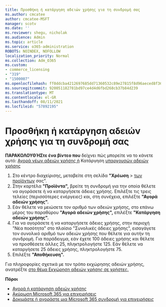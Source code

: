 ```yaml
---
title: Προσθήκη ή κατάργηση αδειών χρήσης για τη συνδρομή σας
ms.author: cmcatee
author: cmcatee-MSFT
manager: scotv
ms.date: ''
ms.reviewer: shegu, nicholak
ms.audience: Admin
ms.topic: article
ms.service: o365-administration
ROBOTS: NOINDEX, NOFOLLOW
localization_priority: Normal
ms.collection: Adm_O365
ms.custom:
- commerce_licensing
- "319"
- "1500007"
ms.openlocfilehash: ff0ddcba4212697685dd71360532c89e27815f8d96aeced8f36c7416bdbebf64
ms.sourcegitcommit: 920051182781bd97ce4d4d6fbd268cb37b84d239
ms.translationtype: MT
ms.contentlocale: el-GR
ms.lasthandoff: 08/11/2021
ms.locfileid: "57892195"
---
```

# <a name="add-or-remove-licenses-for-your-subscription"></a>Προσθήκη ή κατάργηση αδειών χρήσης για τη συνδρομή σας

**ΠΑΡΑΚΟΛΟΥΘΉΣτε ένα βίντεο που** δείχνει πώς μπορείτε να το κάνετε αυτό: [Αγορά νέων αδειών χρήσης ή](https://go.microsoft.com/fwlink/p/?linkid=2154857) Κατάργηση [υπαρχουσών αδειών χρήσης](https://go.microsoft.com/fwlink/p/?linkid=2154938)

1. Στο κέντρο διαχείρισης, μεταβείτε στη σελίδα **"Χρέωση**  >  [των προϊόντων](https://go.microsoft.com/fwlink/p/?linkid=842054) σας".
2. Στην καρτέλα **"Προϊόντα",** βρείτε τη συνδρομή για την οποία θέλετε να αγοράσετε ή να καταργήσετε άδειες χρήσης. Επιλέξτε τις τρεις τελείες (περισσότερες ενέργειες) και, στη συνέχεια, επιλέξτε **"Αγορά αδειών χρήσης".**
3. Εάν θέλετε να μειώσετε τον αριθμό των αδειών χρήσης, στο επάνω μέρος του παραθύρου **"Αγορά αδειών χρήσης",** επιλέξτε **"Κατάργηση αδειών χρήσης".**
4. Για να αγοράσετε ή  να καταργήσετε  άδειες χρήσης, στην περιοχή "Νέα ποσότητα" στο πλαίσιο "Συνολικές άδειες χρήσης", εισαγάγετε τον συνολικό αριθμό των αδειών χρήσης που θέλετε για αυτήν τη συνδρομή. Για παράδειγμα, εάν έχετε 100 άδειες χρήσης και θέλετε να προσθέσετε άλλες 25, πληκτρολογήστε 125. Εάν θέλετε να καταργήσετε 25 άδειες χρήσης, πληκτρολογήστε 75.
5. Επιλέξτε **"Αποθήκευση".**

Για πληροφορίες σχετικά με τον τρόπο εκχώρησης αδειών χρήσης, ανατρέξτε [στο θέμα Εκχώρηση αδειών χρήσης σε χρήστες.](https://docs.microsoft.com/microsoft-365/admin/manage/assign-licenses-to-users)

**Πόροι**
  
- [Αγορά ή κατάργηση αδειών χρήσης](https://docs.microsoft.com/microsoft-365/commerce/licenses/buy-licenses)
- [Ακύρωση Microsoft 365 για επιχειρήσεις](https://docs.microsoft.com/microsoft-365/commerce/subscriptions/cancel-your-subscription)
- [Δοκιμάστε ή αγοράστε μια Microsoft 365 συνδρομή για επιχειρήσεις](https://docs.microsoft.com/microsoft-365/commerce/try-or-buy-microsoft-365)
